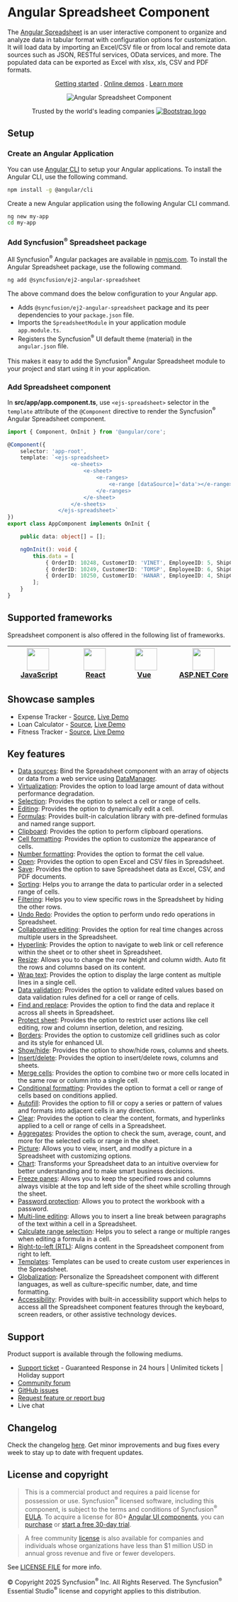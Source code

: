 # Angular Spreadsheet Component

The [Angular Spreadsheet](https://www.syncfusion.com/angular-ui-components/angular-spreadsheet?utm_source=npm&utm_medium=listing&utm_campaign=angular-spreadsheet-npm) is an user interactive component to organize and analyze data in tabular format with configuration options for customization. It will load data by importing an Excel/CSV file or from local and remote data sources such as JSON, RESTful services, OData services, and more. The populated data can be exported as Excel with xlsx, xls, CSV and PDF formats.

<p align="center">
    <a href="https://ej2.syncfusion.com/angular/documentation/spreadsheet/getting-started/?utm_source=npm&utm_medium=listing&utm_campaign=angular-spreadsheet-npm">Getting started</a> . 
    <a href="https://ej2.syncfusion.com/angular/demos/?utm_source=npm&utm_medium=listing&utm_campaign=angular-spreadsheet-npm#/material/spreadsheet/default">Online demos</a> . 
    <a href="https://www.syncfusion.com/angular-components/angular-spreadsheet?utm_source=npm&utm_medium=listing&utm_campaign=angular-spreadsheet-npm">Learn more</a>
</p>

<p align="center">
    <img src="https://raw.githubusercontent.com/SyncfusionExamples/nuget-img/master/angular/angular-spreadsheet.png" alt="Angular Spreadsheet Component" />
</p>

<p align="center">
Trusted by the world's leading companies
  <a href="https://www.syncfusion.com">
    <img src="https://raw.githubusercontent.com/SyncfusionExamples/nuget-img/master/syncfusion/syncfusion-trusted-companies.webp" alt="Bootstrap logo">
  </a>
</p>

## Setup

### Create an Angular Application

You can use [Angular CLI](https://github.com/angular/angular-cli) to setup your Angular applications. To install the Angular CLI, use the following command.

```bash
npm install -g @angular/cli
```

Create a new Angular application using the following Angular CLI command.

```bash
ng new my-app
cd my-app
```

### Add Syncfusion<sup>®</sup> Spreadsheet package

All Syncfusion<sup>®</sup> Angular packages are available in [npmjs.com](https://www.npmjs.com/~syncfusionorg). To install the Angular Spreadsheet package, use the following command.

```bash
ng add @syncfusion/ej2-angular-spreadsheet
```

The above command does the below configuration to your Angular app.
 
 * Adds `@syncfusion/ej2-angular-spreadsheet` package and its peer dependencies to your `package.json` file.
 * Imports the `SpreadsheetModule` in your application module `app.module.ts`.
 * Registers the Syncfusion<sup>®</sup> UI default theme (material) in the `angular.json` file.

This makes it easy to add the Syncfusion<sup>®</sup> Angular Spreadsheet module to your project and start using it in your application.

### Add Spreadsheet component

In **src/app/app.component.ts**, use `<ejs-spreadsheet>` selector in the `template` attribute of the `@Component` directive to render the Syncfusion<sup>®</sup> Angular Spreadsheet component.

```typescript
import { Component, OnInit } from '@angular/core';

@Component({
    selector: 'app-root',
    template: `<ejs-spreadsheet>
                    <e-sheets>
                        <e-sheet>
                            <e-ranges>
                                <e-range [dataSource]='data'></e-range>
                            </e-ranges>
                        </e-sheet>
                    </e-sheets>
                </ejs-spreadsheet>`
})
export class AppComponent implements OnInit {

    public data: object[] = [];

    ngOnInit(): void {
        this.data = [
            { OrderID: 10248, CustomerID: 'VINET', EmployeeID: 5, ShipCity: 'Reims' },
            { OrderID: 10249, CustomerID: 'TOMSP', EmployeeID: 6, ShipCity: 'Münster' },
            { OrderID: 10250, CustomerID: 'HANAR', EmployeeID: 4, ShipCity: 'Lyon' }
        ];
    }
}
```

## Supported frameworks

Spreadsheet component is also offered in the following list of frameworks.

| [<img src="https://ej2.syncfusion.com/github/images/js.svg" height="50" />](https://www.syncfusion.com/javascript-ui-controls?utm_medium=listing&utm_source=github)<br/>&nbsp;&nbsp;&nbsp;&nbsp;&nbsp;[JavaScript](https://www.syncfusion.com/javascript-ui-controls?utm_medium=listing&utm_source=github)&nbsp;&nbsp;&nbsp;&nbsp; | [<img src="https://ej2.syncfusion.com/github/images/react.svg"  height="50" />](https://www.syncfusion.com/react-ui-components?utm_medium=listing&utm_source=github)<br/>&nbsp;&nbsp;&nbsp;&nbsp;&nbsp;&nbsp;&nbsp;[React](https://www.syncfusion.com/react-ui-components?utm_medium=listing&utm_source=github)&nbsp;&nbsp;&nbsp;&nbsp;&nbsp;&nbsp; | [<img src="https://ej2.syncfusion.com/github/images/vue.svg" height="50" />](https://www.syncfusion.com/vue-ui-components?utm_medium=listing&utm_source=github)<br/>&nbsp;&nbsp;&nbsp;&nbsp;&nbsp;&nbsp;&nbsp;[Vue](https://www.syncfusion.com/vue-ui-components?utm_medium=listing&utm_source=github)&nbsp;&nbsp;&nbsp;&nbsp;&nbsp;&nbsp;&nbsp;&nbsp;&nbsp; | [<img src="https://ej2.syncfusion.com/github/images/netcore.svg" height="50" />](https://www.syncfusion.com/aspnet-core-ui-controls?utm_medium=listing&utm_source=github)<br/>&nbsp;&nbsp;[ASP.NET&nbsp;Core](https://www.syncfusion.com/aspnet-core-ui-controls?utm_medium=listing&utm_source=github)&nbsp;&nbsp; | [<img src="https://ej2.syncfusion.com/github/images/netmvc.svg" height="50" />](https://www.syncfusion.com/aspnet-mvc-ui-controls?utm_medium=listing&utm_source=github)<br/>&nbsp;&nbsp;[ASP.NET&nbsp;MVC](https://www.syncfusion.com/aspnet-mvc-ui-controls?utm_medium=listing&utm_source=github)&nbsp;&nbsp; | 
| :-----: | :-----: | :-----: | :-----: | :-----: |

## Showcase samples

* Expense Tracker - [Source](https://github.com/syncfusion/ej2-showcase-angular-expensetracker?utm_source=npm&utm_medium=listing&utm_campaign=angular-spreadsheet-npm), [Live Demo](https://ej2.syncfusion.com/showcase/angular/expensetracker/#/dashboard?utm_source=npm&utm_medium=listing&utm_campaign=angular-spreadsheet-npm)
* Loan Calculator - [Source](https://github.com/syncfusion/ej2-sample-ng-loancalculator?utm_source=npm&utm_medium=listing&utm_campaign=angular-spreadsheet-npm), [Live Demo](https://ej2.syncfusion.com/showcase/angular/loancalculator/?utm_source=npm&utm_medium=listing&utm_campaign=angular-spreadsheet-npm)
* Fitness Tracker - [Source](https://github.com/SyncfusionExamples/showcase-angular-health-tracker-dashboard-demo), [Live Demo](https://ej2.syncfusion.com/showcase/angular/fitness-tracker-app/)

## Key features

* [Data sources](https://ej2.syncfusion.com/angular/documentation/spreadsheet/data-binding/?utm_source=npm&utm_medium=listing&utm_campaign=angular-spreadsheet-npm#local-data): Bind the Spreadsheet component with an array of objects or data from a web service using [DataManager](https://ej2.syncfusion.com/angular/documentation/data/data-binding/).
* [Virtualization](https://ej2.syncfusion.com/angular/documentation/spreadsheet/scrolling/?utm_source=npm&utm_medium=listing&utm_campaign=angular-spreadsheet-npm#virtual-scrolling): Provides the option to load large amount of data without performance degradation.
* [Selection](https://ej2.syncfusion.com/angular/documentation/spreadsheet/selection/?utm_source=npm&utm_medium=listing&utm_campaign=angular-spreadsheet-npm): Provides the option to select a cell or range of cells.
* [Editing](https://ej2.syncfusion.com/angular/documentation/spreadsheet/editing/?utm_source=npm&utm_medium=listing&utm_campaign=angular-spreadsheet-npm): Provides the option to dynamically edit a cell.
* [Formulas](https://ej2.syncfusion.com/angular/demos/?utm_source=npm&utm_medium=listing&utm_campaign=angular-spreadsheet-npm#/material/spreadsheet/formula): Provides built-in calculation library with pre-defined formulas and named range support.
* [Clipboard](https://ej2.syncfusion.com/angular/documentation/spreadsheet/clipboard/?utm_source=npm&utm_medium=listing&utm_campaign=angular-spreadsheet-npm): Provides the option to perform clipboard operations.
* [Cell formatting](https://ej2.syncfusion.com/angular/demos/?utm_source=npm&utm_medium=listing&utm_campaign=angular-spreadsheet-npm#/material/spreadsheet/cell-formatting): Provides the option to customize the appearance of cells.
* [Number formatting](https://ej2.syncfusion.com/angular/demos/?utm_source=npm&utm_medium=listing&utm_campaign=angular-spreadsheet-npm#/material/spreadsheet/number-formatting): Provides the option to format the cell value.
* [Open](https://ej2.syncfusion.com/angular/documentation/spreadsheet/open-save/?utm_source=npm&utm_medium=listing&utm_campaign=angular-spreadsheet-npm#open): Provides the option to open Excel and CSV files in Spreadsheet.
* [Save](https://ej2.syncfusion.com/angular/documentation/spreadsheet/open-save/?utm_source=npm&utm_medium=listing&utm_campaign=angular-spreadsheet-npm#save): Provides the option to save Spreadsheet data as Excel, CSV, and PDF documents.
* [Sorting](https://ej2.syncfusion.com/angular/documentation/spreadsheet/sort/?utm_source=npm&utm_medium=listing&utm_campaign=angular-spreadsheet-npm#sort-by-cell-value): Helps you to arrange the data to particular order in a selected range of cells.
* [Filtering](https://ej2.syncfusion.com/angular/documentation/spreadsheet/filter/?utm_source=npm&utm_medium=listing&utm_campaign=angular-spreadsheet-npm#apply-filter-on-ui): Helps you to view specific rows in the Spreadsheet by hiding the other rows.
* [Undo Redo](https://ej2.syncfusion.com/angular/documentation/spreadsheet/undo-redo/?utm_source=npm&utm_medium=listing&utm_campaign=angular-spreadsheet-npm): Provides the option to perform undo redo operations in Spreadsheet.
* [Collaborative editing](https://ej2.syncfusion.com/angular/documentation/spreadsheet/use-cases/collaborative-editing/?utm_source=npm&utm_medium=listing&utm_campaign=angular-spreadsheet-npm): Provides the option for real time changes across multiple users in the Spreadsheet.
* [Hyperlink](https://ej2.syncfusion.com/angular/demos/?utm_source=npm&utm_medium=listing&utm_campaign=angular-spreadsheet-npm#/material/spreadsheet/hyperlink): Provides the option to navigate to web link or cell reference within the sheet or to other sheet in Spreadsheet.
* [Resize](https://ej2.syncfusion.com/angular/documentation/spreadsheet/mobile-responsiveness/?utm_source=npm&utm_medium=listing&utm_campaign=angular-spreadsheet-npm): Allows you to change the row height and column width. Auto fit the rows and columns based on its content.
* [Wrap text](https://ej2.syncfusion.com/angular/documentation/spreadsheet/cell-range/?utm_source=npm&utm_medium=listing&utm_campaign=angular-spreadsheet-npm#wrap-text): Provides the option to display the large content as multiple lines in a single cell.
* [Data validation](https://ej2.syncfusion.com/angular/demos/?utm_source=npm&utm_medium=listing&utm_campaign=angular-spreadsheet-npm#/material/spreadsheet/data-validation): Provides the option to validate edited values based on data validation rules defined for a cell or range of cells.
* [Find and replace](https://ej2.syncfusion.com/angular/documentation/spreadsheet/searching/?utm_source=npm&utm_medium=listing&utm_campaign=angular-spreadsheet-npm#find): Provides the option to find the data and replace it across all sheets in Spreadsheet.
* [Protect sheet](https://ej2.syncfusion.com/angular/demos/?utm_source=npm&utm_medium=listing&utm_campaign=angular-spreadsheet-npm#/material/spreadsheet/protect-sheet): Provides the option to restrict user actions like cell editing, row and column insertion, deletion, and resizing.
* [Borders](https://ej2.syncfusion.com/angular/documentation/spreadsheet/formatting/?utm_source=npm&utm_medium=listing&utm_campaign=angular-spreadsheet-npm#borders): Provides the option to customize cell gridlines such as color and its style for enhanced UI.
* [Show/hide](https://ej2.syncfusion.com/angular/documentation/spreadsheet/worksheet/?utm_source=npm&utm_medium=listing&utm_campaign=angular-spreadsheet-npm#sheet-visibility): Provides the option to show/hide rows, columns and sheets.
* [Insert/delete](https://ej2.syncfusion.com/angular/documentation/spreadsheet/rows-and-columns/?utm_source=npm&utm_medium=listing&utm_campaign=angular-spreadsheet-npm#insert): Provides the option to insert/delete rows, columns and sheets.
* [Merge cells](https://ej2.syncfusion.com/angular/documentation/spreadsheet/cell-range/?utm_source=npm&utm_medium=listing&utm_campaign=angular-spreadsheet-npm#merge-cells): Provides the option to combine two or more cells located in the same row or column into a single cell.
* [Conditional formatting](https://ej2.syncfusion.com/angular/demos/?utm_source=npm&utm_medium=listing&utm_campaign=angular-spreadsheet-npm#/material/spreadsheet/conditional-formatting): Provides the option to format a cell or range of cells based on conditions applied.
* [Autofill](https://ej2.syncfusion.com/angular/documentation/spreadsheet/cell-range/?utm_source=npm&utm_medium=listing&utm_campaign=angular-spreadsheet-npm#auto-fill): Provides the option to fill or copy a series or pattern of values and formats into adjacent cells in any direction.
* [Clear](https://ej2.syncfusion.com/angular/documentation/spreadsheet/cell-range/?utm_source=npm&utm_medium=listing&utm_campaign=angular-spreadsheet-npm#clear): Provides the option to clear the content, formats, and hyperlinks applied to a cell or range of cells in a Spreadsheet.
* [Aggregates](https://ej2.syncfusion.com/angular/documentation/spreadsheet/formulas/?utm_source=npm&utm_medium=listing&utm_campaign=angular-spreadsheet-npm): Provides the option to check the sum, average, count, and more for the selected cells or range in the sheet.
* [Picture](https://ej2.syncfusion.com/angular/demos/?utm_source=npm&utm_medium=listing&utm_campaign=angular-spreadsheet-npm#/material/spreadsheet/image): Allows you to view, insert, and modify a picture in a Spreadsheet with customizing options.
* [Chart](https://ej2.syncfusion.com/angular/demos/?utm_source=npm&utm_medium=listing&utm_campaign=angular-spreadsheet-npm#/material/spreadsheet/chart): Transforms your Spreadsheet data to an intuitive overview for better understanding and to make smart business decisions.
* [Freeze panes](https://ej2.syncfusion.com/angular/demos/?utm_source=npm&utm_medium=listing&utm_campaign=angular-spreadsheet-npm#/material/spreadsheet/freeze-pane): Allows you to keep the specified rows and columns always visible at the top and left side of the sheet while scrolling through the sheet.
* [Password protection](https://ej2.syncfusion.com/angular/documentation/spreadsheet/protect-sheet/?utm_source=npm&utm_medium=listing&utm_campaign=angular-spreadsheet-npm#protect-workbook): Allows you to protect the workbook with a password.
* [Multi-line editing](https://ej2.syncfusion.com/angular/documentation/spreadsheet/editing/?utm_source=npm&utm_medium=listing&utm_campaign=angular-spreadsheet-npm): Allows you to insert a line break between paragraphs of the text within a cell in a Spreadsheet.
* [Calculate range selection](https://ej2.syncfusion.com/angular/documentation/spreadsheet/selection/?utm_source=npm&utm_medium=listing&utm_campaign=angular-spreadsheet-npm): Helps you to select a range or multiple ranges when editing a formula in a cell.
* [Right-to-left (RTL)](https://ej2.syncfusion.com/angular/documentation/right-to-left/?utm_source=npm&utm_medium=listing&utm_campaign=angular-spreadsheet-npm): Aligns content in the Spreadsheet component from right to left.
* [Templates](https://ej2.syncfusion.com/angular/demos/?utm_source=npm&utm_medium=listing&utm_campaign=angular-spreadsheet-npm#/material/spreadsheet/cell-template): Templates can be used to create custom user experiences in the Spreadsheet.
* [Globalization](https://ej2.syncfusion.com/angular/documentation/spreadsheet/global-local/?utm_source=npm&utm_medium=listing&utm_campaign=angular-spreadsheet-npm#localization): Personalize the Spreadsheet component with different languages, as well as culture-specific number, date, and time formatting.
* [Accessibility](https://ej2.syncfusion.com/angular/documentation/spreadsheet/accessibility/?utm_source=npm&utm_medium=listing&utm_campaign=angular-spreadsheet-npm): Provides with built-in accessibility support which helps to access all the Spreadsheet component features through the keyboard, screen readers, or other assistive technology devices.

## Support

Product support is available through the following mediums.

* [Support ticket](https://support.syncfusion.com/support/tickets/create) - Guaranteed Response in 24 hours | Unlimited tickets | Holiday support
* [Community forum](https://www.syncfusion.com/forums/angular-js2?utm_source=npm&utm_medium=listing&utm_campaign=angular-spreadsheet-npm)
* [GitHub issues](https://github.com/syncfusion/ej2-angular-ui-components/issues/new)
* [Request feature or report bug](https://www.syncfusion.com/feedback/angular?utm_source=npm&utm_medium=listing&utm_campaign=angular-spreadsheet-npm)
* Live chat

## Changelog

Check the changelog [here](https://github.com/syncfusion/ej2-angular-ui-components/blob/master/components/spreadsheet/CHANGELOG.md?utm_source=npm&utm_medium=listing&utm_campaign=angular-spreadsheet-npm). Get minor improvements and bug fixes every week to stay up to date with frequent updates.

## License and copyright

> This is a commercial product and requires a paid license for possession or use. Syncfusion<sup>®</sup> licensed software, including this component, is subject to the terms and conditions of Syncfusion<sup>®</sup> [EULA](https://www.syncfusion.com/eula/es/). To acquire a license for 80+ [Angular UI components](https://www.syncfusion.com/angular-components), you can [purchase](https://www.syncfusion.com/sales/products) or [start a free 30-day trial](https://www.syncfusion.com/account/manage-trials/start-trials).

> A free community [license](https://www.syncfusion.com/products/communitylicense) is also available for companies and individuals whose organizations have less than $1 million USD in annual gross revenue and five or fewer developers.

See [LICENSE FILE](https://github.com/syncfusion/ej2-angular-ui-components/blob/master/license?utm_source=npm&utm_medium=listing&utm_campaign=angular-spreadsheet-npm) for more info.

© Copyright 2025 Syncfusion<sup>®</sup> Inc. All Rights Reserved. The Syncfusion<sup>®</sup> Essential Studio<sup>®</sup> license and copyright applies to this distribution.